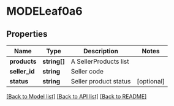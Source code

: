 # MODELeaf0a6

## Properties
Name | Type | Description | Notes
------------ | ------------- | ------------- | -------------
**products** | **string[]** | A SellerProducts list | 
**seller_id** | **string** | Seller code | 
**status** | **string** | Seller product status | [optional] 

[[Back to Model list]](../README.md#documentation-for-models) [[Back to API list]](../README.md#documentation-for-api-endpoints) [[Back to README]](../README.md)


